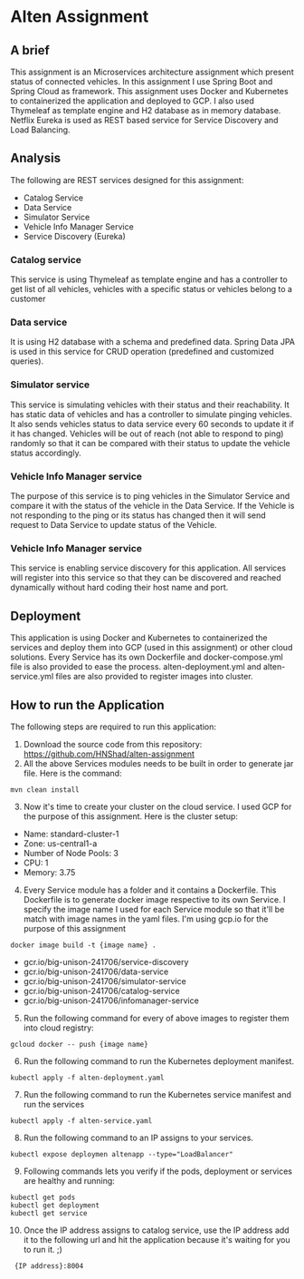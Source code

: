 # Alten Assignment


## A brief
This assignment is an Microservices architecture assignment which present status of connected vehicles.
In this assignment I use Spring Boot and Spring Cloud as framework. This assignment uses Docker and Kubernetes to containerized the application and deployed to GCP.
I also used Thymeleaf as template engine and H2 database as in memory database.
Netflix Eureka is used as REST based service for Service Discovery and Load Balancing.


## Analysis
The following are REST services designed for this assignment:

* Catalog Service
* Data Service
* Simulator Service
* Vehicle Info Manager Service
* Service Discovery (Eureka)

### Catalog service
This service is using Thymeleaf as template engine and has a controller to get list of all vehicles, vehicles with a specific status or vehicles belong to a customer


### Data service
It is using H2 database with a schema and predefined data. Spring Data JPA is used in this service for CRUD operation (predefined and customized queries).


### Simulator service
This service is simulating vehicles with their status and their reachability. It has static data of vehicles and has a controller to simulate pinging vehicles. It also sends vehicles status to data service every 60 seconds to update it if it has changed.
Vehicles will be out of reach (not able to respond to ping) randomly so that it can be compared with their status to update the vehicle status accordingly.


### Vehicle Info Manager service
The purpose of this service is to ping vehicles in the Simulator Service and compare it with the status of the vehicle in the Data Service. If the Vehicle is not responding to the ping or its status has changed then it will send request to Data Service to update status of the Vehicle.


### Vehicle Info Manager service
This service is enabling service discovery for this application. All services will register into this service so that they can be discovered and reached dynamically without hard coding their host name and port.


## Deployment
This application is using Docker and Kubernetes to containerized the services and deploy them into GCP (used in this assignment) or other cloud solutions.
Every Service has its own Dockerfile and docker-compose.yml file is also provided to ease the process.
alten-deployment.yml and alten-service.yml files are also provided to register images into cluster.


## How to run the Application
The following steps are required to run this application:
1. Download the source code from this repository: https://github.com/HNShad/alten-assignment
2. All the above Services modules needs to be built in order to generate jar file. Here is the command:
```shell
mvn clean install
```
3. Now it's time to create your cluster on the cloud service. I used GCP for the purpose of this assignment.
Here is the cluster setup:
  * Name: standard-cluster-1
  * Zone: us-central1-a
  * Number of Node Pools: 3
  * CPU: 1
  * Memory: 3.75

4. Every Service module has a folder and it contains a Dockerfile. This Dockerfile is to generate docker image respective to its own Service. I specify the image name I used for each Service module so that it'll be match with image names in the yaml files. I'm using gcp.io for the purpose of this assignment
```shell
docker image build -t {image name} .
```

* gcr.io/big-unison-241706/service-discovery
* gcr.io/big-unison-241706/data-service
* gcr.io/big-unison-241706/simulator-service
* gcr.io/big-unison-241706/catalog-service
* gcr.io/big-unison-241706/infomanager-service

5. Run the following command for every of above images to register them into cloud registry:
```shell
gcloud docker -- push {image name}
```
6. Run the following command to run the Kubernetes deployment manifest.
```shell
kubectl apply -f alten-deployment.yaml
```
7. Run the following command to run the Kubernetes service manifest and run the services
```shell
kubectl apply -f alten-service.yaml
```
8. Run the following command to an IP assigns to your services.
```shell
kubectl expose deploymen altenapp --type="LoadBalancer"
```
9. Following commands lets you verify if the pods, deployment or services are healthy and running:

```shell
kubectl get pods
kubectl get deployment
kubectl get service
```
10. Once the IP address assigns to catalog service, use the IP address add it to the following url and hit the application because it's waiting for you to run it. ;)
```shell
 {IP address}:8004
```
